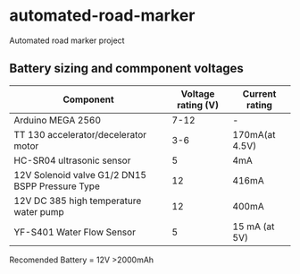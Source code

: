 # automated-road-marker
Automated road marker project


## Battery sizing and commponent voltages 
| Component    | Voltage rating (V) | Current rating
| -------- | ------- | ------- |
| Arduino MEGA 2560  | 7-12    | -
| TT 130 accelerator/decelerator motor  | 3-6     | 170mA(at 4.5V)
| HC-SR04 ultrasonic sensor    | 5    | 4mA
|  12V Solenoid valve G1/2 DN15 BSPP Pressure Type   | 12    | 416mA
| 12V DC 385 high temperature water pump    | 12    | 400mA |
| YF-S401 Water Flow Sensor   | 5    | 15 mA (at 5V)

Recomended Battery = 12V >2000mAh
